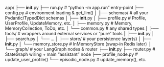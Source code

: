 app/
├── **init**.py
├── run.py # “python -m app.run” entry-point
├── config.py # environment loading & get_llm()
│
├── schemas/ # all your Pydantic/TypedDict schemas
│ ├── **init**.py
│ ├── profile.py # Profile, UserProfile, UpdateMemory, etc.
│ ├── memory.py # Memory, MemoryCollection, ToDo, etc.
│ └── common.py # any shared types
│
├── tools/ # wrappers around external services or “pure” tools
│ ├── **init**.py
│ ├── search.py
│ └── …
│
├── store/ # your persistence layer(s)
│ ├── **init**.py
│ └── memory_store.py # InMemoryStore (swap‐in Redis later)
│
└── graph/ # your LangGraph nodes & router
├── **init**.py
├── router.py # StateGraph wiring + main “assistant” node
├── profile_node.py # update_user_profile()
└── episodic_node.py # update_memory(), etc.
